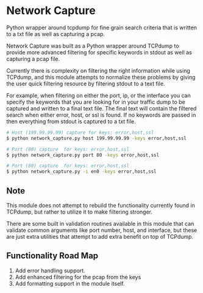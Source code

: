 # Network Capture
Python wrapper around tcpdump for fine grain search criteria that is written to a txt file as well as capturing a pcap.


Network Capture was built as a Python wrapper around TCPdump to provide more advanced  filtering for specific keywords in stdout as well as capturing a pcap file.

Currently there is complexity on filtering the right information while using TCPdump, and this module attempts to normalize these problems by giving the user quick filtering resource by filtering stdout to a text file.

For example, when filtering on either the port, ip, or the interface you can specify the keywords that you are looking for in your traffic dump to be captured and written to a final text file. The final text will contain the filtered search when either error, host, or ssl is found.  If no keywords are passed in then everything from stdout is captured to a txt file.

```bash
# Host (199.99.99.99) capture for keys: error,host,ssl
$ python network_capture.py host 199.99.99.99 -keys error,host,ssl

# Port (80) capture  for keys: error,host,ssl
$ python network_capture.py port 80 -keys error,host,ssl

# Port (80) capture  for keys: error,host,ssl
$ python network_capture.py -i en0 -keys error,host,ssl

```

## Note
This module does not attempt to rebuild the functionality currently found in TCPdump, but rather to utilize it to make filtering stronger.

There are some built in validation routines available in this module that can validate common arguments like port number, host, and interface, but these are just extra utilities that attempt to add extra benefit on top of TCPdump. 


## Functionality Road Map

1) Add error handling support.
2) Add enhanced filtering for the pcap from the keys
3) Add formatting support in the module itself.
